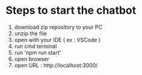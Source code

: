 # Steps to start the chatbot

1. download zip repository to your PC
2. unzip the file
3. open with your IDE ( ex : VSCode )
4. run cmd terminal
5. run 'npm run start'
6. open browser
7. open URL : http://localhost:3000/
